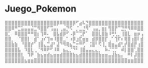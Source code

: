 # Juego_Pokemon
 ⣿⣿⣿⣿⣿⣿⣿⣿⣿⣿⣿⣿⣿⣿⣿⣿⡿⠿⢿⣿⣿⡿⠋⣴⠧⣙⣿⣿⣿⣿⣿⣿⣿⣿⣿⣿⣿⣿⣿⣿⣿⣿⣿ 
 ⣿⣿⠿⠛⣉⣥⣤⣤⣬⣉⠻⣿⣿⠋⢩⣤⡄⢀⣤⡙⠫⠀⡈⣀⣘⠻⠁⢠⣤⡀⣶⡆⢻⣿⡟⠉⣙⡛⠻⠿⠿⣿⣿ 
 ⣿⡁⠀⠿⣿⣿⣿⠛⠛⣿⡆⢹⠿⠄⠀⣿⣧⣾⡿⠋⠠⡿⠉⢉⡟⠁⠀⣿⣿⣇⣿⣷⠸⢛⢃⡀⢸⣿⣇⠀⣶⡶⢠ 
 ⣿⣿⡀⠀⠈⣿⣿⡇⠀⣾⠁⣰⠎⢹⠶⠸⣿⣿⣀⠁⠰⡿⣰⣏⣶⣶⠀⣾⡿⣿⣿⡏⢀⠁⢹⠏⠆⢿⣿⢰⣿⠇⣾ 
 ⣿⣿⣷⣷⠀⠘⣿⣿⡞⠁⢸⣿⣄⣉⣼⠃⣼⠙⠻⢿⣦⣉⡒⠛⢋⠀⢨⣿⠃⠫⢸⡀⣿⣶⣤⣾⢃⡞⣿⣾⡟⢰⣿ 
 ⣿⣿⣿⣿⣧⠀⠹⣿⣇⢀⠈⠻⠿⠟⠋⠸⠿⠀⣦⣄⡈⠙⠃⢸⣿⣤⣤⣄⣄⡀⠀⠷⠌⢉⡉⠀⠾⡇⣿⣿⢁⣿⣿ 
 ⣿⣿⣿⣿⣿⣇⠀⠹⠟⠀⣷⣦⣶⣾⣦⣶⣶⣾⣿⣿⣿⣷⣦⣾⣿⣿⣿⣿⣿⣷⣶⣶⣤⣼⣷⣦⡄⠀⠛⠇⡼⣿⣿ 
 ⣿⣿⣿⣿⣿⣿⣦⣶⣶⣿⣿⣿⣿⣿⣿⣿⣿⣿⣿⣿⣿⣿⣿⣿⣿⣿⣿⣿⣿⣿⣿⣿⣿⣿⣿⣿⣿⣿⣶⣶⣿⣿⣿   
